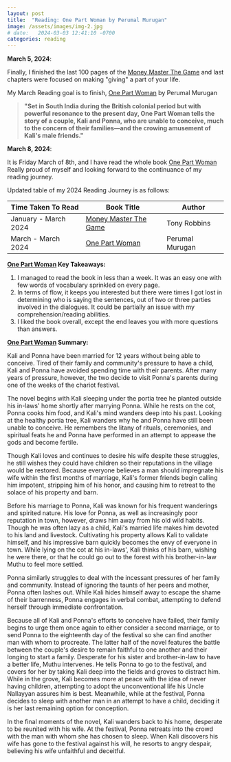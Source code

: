 ```yaml
---
layout: post
title:  "Reading: One Part Woman by Perumal Murugan"
image: /assets/images/img-2.jpg
# date:   2024-03-03 12:41:10 -0700
categories: reading
---
```


**March 5, 2024**:

Finally, I finished the last 100 pages of the [Money Master The Game](https://www.amazon.ca/MONEY-Master-Game-Financial-Freedom/dp/1476757860/) and last chapters were focused on making "giving" a part of your life. 

My March Reading goal is to finish, [One Part Woman](https://www.amazon.ca/One-Part-Woman-Perumal-Murugan-ebook/dp/B07SRDX289) by Perumal Murugan

>**"Set in South India during the British colonial period but with powerful resonance to the present day, One Part Woman tells the story of a couple, Kali and Ponna, who are unable to conceive, much to the concern of their families—and the crowing amusement of Kali's male friends."**

**March 8, 2024**:

It is Friday March of 8th, and I have read the whole book [One Part Woman](https://www.amazon.ca/One-Part-Woman-Perumal-Murugan-ebook/dp/B07SRDX289) Really proud of myself and looking forward to the continuance of my reading journey. 

Updated table of my 2024 Reading Journey is as follows:


| Time Taken To Read      | Book Title | Author | 
| ----------- | ----------- | ----------- | 
| January - March 2024      | [Money Master The Game](https://www.amazon.ca/MONEY-Master-Game-Financial-Freedom/dp/1476757860/)| Tony Robbins 
| March - March 2024 | [One Part Woman](https://www.amazon.ca/One-Part-Woman-Perumal-Murugan-ebook/dp/B07SRDX289) | Perumal Murugan

**[One Part Woman](https://www.amazon.ca/One-Part-Woman-Perumal-Murugan-ebook/dp/B07SRDX289) Key Takeaways:**

1. I managed to read the book in less than a week. It was an easy one with few words of vocabulary sprinkled on every page. 
2. In terms of flow, it keeps you interested but there were times I got lost in determining who is saying the sentences, out of two or three parties involved in the dialogues. It could be partially an issue with my comprehension/reading abilities. 
3. I liked the book overall, except the end leaves you with more questions than answers. 

**[One Part Woman](https://www.amazon.ca/One-Part-Woman-Perumal-Murugan-ebook/dp/B07SRDX289) Summary:**

Kali and Ponna have been married for 12 years without being able to conceive. Tired of their family and community's pressure to have a child, Kali and Ponna have avoided spending time with their parents. After many years of pressure, however, the two decide to visit Ponna's parents during one of the weeks of the chariot festival.

The novel begins with Kali sleeping under the portia tree he planted outside his in-laws' home shortly after marrying Ponna. While he rests on the cot, Ponna cooks him food, and Kali's mind wanders deep into his past. Looking at the healthy portia tree, Kali wanders why he and Ponna have still been unable to conceive. He remembers the litany of rituals, ceremonies, and spiritual feats he and Ponna have performed in an attempt to appease the gods and become fertile.

Though Kali loves and continues to desire his wife despite these struggles, he still wishes they could have children so their reputations in the village would be restored. Because everyone believes a man should impregnate his wife within the first months of marriage, Kali's former friends begin calling him impotent, stripping him of his honor, and causing him to retreat to the solace of his property and barn.

Before his marriage to Ponna, Kali was known for his frequent wanderings and spirited nature. His love for Ponna, as well as increasingly poor reputation in town, however, draws him away from his old wild habits. Though he was often lazy as a child, Kali's married life makes him devoted to his land and livestock. Cultivating his property allows Kali to validate himself, and his impressive barn quickly becomes the envy of everyone in town. While lying on the cot at his in-laws', Kali thinks of his barn, wishing he were there, or that he could go out to the forest with his brother-in-law Muthu to feel more settled.

Ponna similarly struggles to deal with the incessant pressures of her family and community. Instead of ignoring the taunts of her peers and mother, Ponna often lashes out. While Kali hides himself away to escape the shame of their barrenness, Ponna engages in verbal combat, attempting to defend herself through immediate confrontation.

Because all of Kali and Ponna's efforts to conceive have failed, their family begins to urge them once again to either consider a second marriage, or to send Ponna to the eighteenth day of the festival so she can find another man with whom to procreate. The latter half of the novel features the battle between the couple's desire to remain faithful to one another and their longing to start a family. Desperate for his sister and brother-in-law to have a better life, Muthu intervenes. He tells Ponna to go to the festival, and covers for her by taking Kali deep into the fields and groves to distract him. While in the grove, Kali becomes more at peace with the idea of never having children, attempting to adopt the unconventional life his Uncle Nallayyan assures him is best. Meanwhile, while at the festival, Ponna decides to sleep with another man in an attempt to have a child, deciding it is her last remaining option for conception.

In the final moments of the novel, Kali wanders back to his home, desperate to be reunited with his wife. At the festival, Ponna retreats into the crowd with the man with whom she has chosen to sleep. When Kali discovers his wife has gone to the festival against his will, he resorts to angry despair, believing his wife unfaithful and deceitful.

